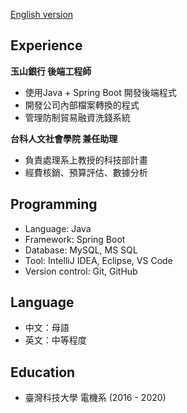 [English version](https://github.com/windsorliu/windsorliu/blob/main/README.md)

Experience
---
**玉山銀行  後端工程師**
* 使用Java + Spring Boot 開發後端程式
* 開發公司內部檔案轉換的程式
* 管理防制貿易融資洗錢系統

**台科人文社會學院  兼任助理**
* 負責處理系上教授的科技部計畫
* 經費核銷、預算評估、數據分析

Programming
---
* Language: Java 
* Framework: Spring Boot 
* Database: MySQL, MS SQL 
* Tool: IntelliJ IDEA, Eclipse, VS Code
* Version control: Git, GitHub

Language
---
* 中文：母語
* 英文：中等程度

Education
---
* 臺灣科技大學   電機系 (2016 - 2020)
